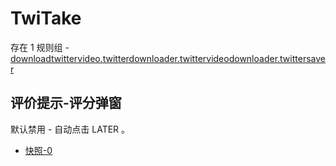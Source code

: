 # TwiTake

存在 1 规则组 - [downloadtwittervideo.twitterdownloader.twittervideodownloader.twittersaver](/src/apps/downloadtwittervideo.twitterdownloader.twittervideodownloader.twittersaver.ts)

## 评价提示-评分弹窗

默认禁用 - 自动点击 LATER 。

- [快照-0](https://i.gkd.li/import/13748858)
